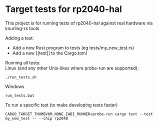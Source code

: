# Target tests for rp2040-hal

This project is for running tests of rp2040-hal against real hardware via knurling-rs tools

Adding a test:  
- Add a new Rust program to tests (eg tests/my_new_test.rs)
- Add a new [[test]] to the Cargo.toml

Running all tests:  
Linux (and any other Unix-likes where probe-run are supported):
```system
./run_tests.sh
```
Windows
```system
run_tests.bat
```

To run a specific test (to make developing tests faster)

```system
CARGO_TARGET_THUMBV6M_NONE_EABI_RUNNER=probe-run cargo test --test my_new_test -- --chip rp2040
```
